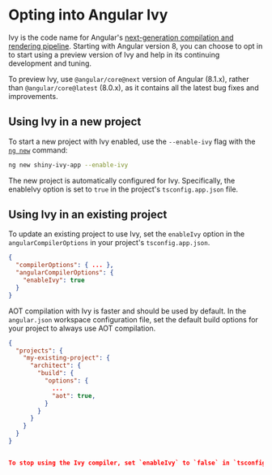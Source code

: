 # Opting into Angular Ivy

Ivy is the code name for Angular's [next-generation compilation and rendering pipeline](https://blog.angular.io/a-plan-for-version-8-0-and-ivy-b3318dfc19f7). Starting with Angular version 8, you can choose to opt in to start using a preview version of Ivy and help in its continuing development and tuning.

<div class="alert is-helpful">

   To preview Ivy, use `@angular/core@next` version of Angular (8.1.x), rather than `@angular/core@latest` (8.0.x), as it contains all the latest bug fixes and improvements.

</div>


## Using Ivy in a new project

To start a new project with Ivy enabled, use the `--enable-ivy` flag with the [`ng new`](cli/new) command:

```sh
ng new shiny-ivy-app --enable-ivy
```

The new project is automatically configured for Ivy. Specifically, the enableIvy option is set to `true` in the project's `tsconfig.app.json` file.


## Using Ivy in an existing project

To update an existing project to use Ivy, set the `enableIvy` option in the `angularCompilerOptions` in your project's `tsconfig.app.json`.
```json
{
  "compilerOptions": { ... },
  "angularCompilerOptions": {
    "enableIvy": true
  }
}
```

AOT compilation with Ivy is faster and should be used by default. In the `angular.json` workspace configuration file, set the default build options for your project to always use AOT compilation.

```json
{
  "projects": {
    "my-existing-project": {
      "architect": {
        "build": {
          "options": {
            ...
            "aot": true,
          }
        }
      }
    }
  }
}


To stop using the Ivy compiler, set `enableIvy` to `false` in `tsconfig.app.json`, or remove it completely. Also remove `"aot": true` from your default build options if you didn't have it there before.
 
